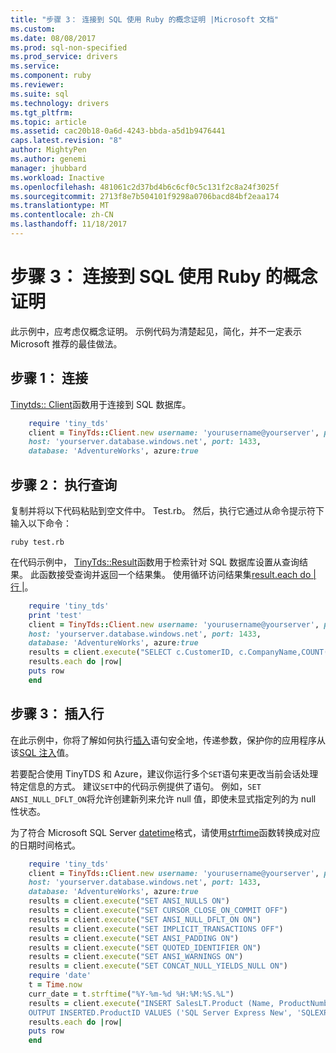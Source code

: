 ```yaml
---
title: "步骤 3： 连接到 SQL 使用 Ruby 的概念证明 |Microsoft 文档"
ms.custom: 
ms.date: 08/08/2017
ms.prod: sql-non-specified
ms.prod_service: drivers
ms.service: 
ms.component: ruby
ms.reviewer: 
ms.suite: sql
ms.technology: drivers
ms.tgt_pltfrm: 
ms.topic: article
ms.assetid: cac20b18-0a6d-4243-bbda-a5d1b9476441
caps.latest.revision: "8"
author: MightyPen
ms.author: genemi
manager: jhubbard
ms.workload: Inactive
ms.openlocfilehash: 481061c2d37bd4b6c6cf0c5c131f2c8a24f3025f
ms.sourcegitcommit: 2713f8e7b504101f9298a0706bacd84bf2eaa174
ms.translationtype: MT
ms.contentlocale: zh-CN
ms.lasthandoff: 11/18/2017
---
```

# <a name="step-3-proof-of-concept-connecting-to-sql-using-ruby"></a>步骤 3： 连接到 SQL 使用 Ruby 的概念证明

此示例中，应考虑仅概念证明。  示例代码为清楚起见，简化，并不一定表示 Microsoft 推荐的最佳做法。  
  
## <a name="step-1--connect"></a>步骤 1： 连接  
  
[Tinytds:: Client](https://github.com/rails-sqlserver/tiny_tds)函数用于连接到 SQL 数据库。  
  
``` ruby
    require 'tiny_tds'  
    client = TinyTds::Client.new username: 'yourusername@yourserver', password: 'yourpassword',  
    host: 'yourserver.database.windows.net', port: 1433,  
    database: 'AdventureWorks', azure:true  
```  
  
## <a name="step-2--execute-a-query"></a>步骤 2： 执行查询  
  
复制并将以下代码粘贴到空文件中。 Test.rb。 然后，执行它通过从命令提示符下输入以下命令：  
  
    ruby test.rb  
  
在代码示例中， [TinyTds::Result](https://github.com/rails-sqlserver/tiny_tds)函数用于检索针对 SQL 数据库设置从查询结果。 此函数接受查询并返回一个结果集。 使用循环访问结果集[result.each do | 行 |](https://github.com/rails-sqlserver/tiny_tds)。  
  
``` ruby 
    require 'tiny_tds'    
    print 'test'       
    client = TinyTds::Client.new username: 'yourusername@yourserver', password: 'yourpassword',  
    host: 'yourserver.database.windows.net', port: 1433,  
    database: 'AdventureWorks', azure:true  
    results = client.execute("SELECT c.CustomerID, c.CompanyName,COUNT(soh.SalesOrderID) AS OrderCount FROM SalesLT.Customer AS c LEFT OUTER JOIN SalesLT.SalesOrderHeader AS soh ON c.CustomerID = soh.CustomerID GROUP BY c.CustomerID, c.CompanyName ORDER BY OrderCount DESC")  
    results.each do |row|  
    puts row  
    end  
```  
  
## <a name="step-3--insert-a-row"></a>步骤 3： 插入行  
  
在此示例中，你将了解如何执行[插入](../../t-sql/statements/insert-transact-sql.md)语句安全地，传递参数，保护你的应用程序从该[SQL 注入](../../relational-databases/tables/primary-and-foreign-key-constraints.md)值。    
  
若要配合使用 TinyTDS 和 Azure，建议你运行多个`SET`语句来更改当前会话处理特定信息的方式。 建议`SET`中的代码示例提供了语句。 例如，`SET ANSI_NULL_DFLT_ON`将允许创建新列来允许 null 值，即使未显式指定列的为 null 性状态。  
  
为了符合 Microsoft SQL Server [datetime](http://msdn.microsoft.com/library/ms187819.aspx)格式，请使用[strftime](http://ruby-doc.org/core-2.2.0/Time.html#method-i-strftime)函数转换成对应的日期时间格式。  
  
``` ruby
    require 'tiny_tds'  
    client = TinyTds::Client.new username: 'yourusername@yourserver', password: 'yourpassword',  
    host: 'yourserver.database.windows.net', port: 1433,  
    database: 'AdventureWorks', azure:true  
    results = client.execute("SET ANSI_NULLS ON")  
    results = client.execute("SET CURSOR_CLOSE_ON_COMMIT OFF")  
    results = client.execute("SET ANSI_NULL_DFLT_ON ON")  
    results = client.execute("SET IMPLICIT_TRANSACTIONS OFF")  
    results = client.execute("SET ANSI_PADDING ON")  
    results = client.execute("SET QUOTED_IDENTIFIER ON")  
    results = client.execute("SET ANSI_WARNINGS ON")  
    results = client.execute("SET CONCAT_NULL_YIELDS_NULL ON")  
    require 'date'  
    t = Time.now  
    curr_date = t.strftime("%Y-%m-%d %H:%M:%S.%L")  
    results = client.execute("INSERT SalesLT.Product (Name, ProductNumber, StandardCost, ListPrice, SellStartDate)  
    OUTPUT INSERTED.ProductID VALUES ('SQL Server Express New', 'SQLEXPRESS New', 0, 0, '#{curr_date}' )")  
    results.each do |row|  
    puts row  
    end  
```
